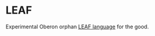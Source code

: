 # LEAF
Experimental Oberon orphan [LEAF language](https://github.com/kpmy/leaf/wiki) for the good. 
